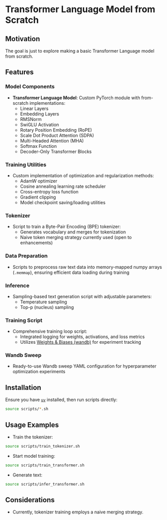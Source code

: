 # Transformer Language Model from Scratch

## Motivation

The goal is just to explore making a basic Transformer Language model from scratch.

## Features

### Model Components

- **Transformer Language Model**: Custom PyTorch module with from-scratch implementations:
  - Linear Layers
  - Embedding Layers
  - RMSNorm
  - SwiGLU Activation
  - Rotary Position Embedding (RoPE)
  - Scale Dot Product Attention (SDPA)
  - Multi-Headed Attention (MHA)
  - Softmax Function
  - Decoder-Only Transformer Blocks

### Training Utilities

- Custom implementation of optimization and regularization methods:
  - AdamW optimizer
  - Cosine annealing learning rate scheduler
  - Cross-entropy loss function
  - Gradient clipping
  - Model checkpoint saving/loading utilities

### Tokenizer

- Script to train a Byte-Pair Encoding (BPE) tokenizer:
  - Generates vocabulary and merges for tokenization
  - Naive token merging strategy currently used (open to enhancements)

### Data Preparation

- Scripts to preprocess raw text data into memory-mapped numpy arrays (`.memmap`), ensuring efficient data loading during training

### Inference

- Sampling-based text generation script with adjustable parameters:
  - Temperature sampling
  - Top-p (nucleus) sampling

### Training Script

- Comprehensive training loop script:
  - Integrated logging for weights, activations, and loss metrics
  - Utilizes [Weights & Biases (wandb)](https://wandb.ai/) for experiment tracking

### Wandb Sweep

- Ready-to-use Wandb sweep YAML configuration for hyperparameter optimization experiments

## Installation

Ensure you have [`uv`](https://github.com/astral-sh/uv) installed, then run scripts directly:

```bash
source scripts/*.sh
```

## Usage Examples

- Train the tokenizer:

```bash
source scripts/train_tokenizer.sh
```

- Start model training:

```bash
source scripts/train_transformer.sh
```

- Generate text:

```bash
source scripts/infer_transformer.sh
```

## Considerations

- Currently, tokenizer training employs a naive merging strategy.

##

